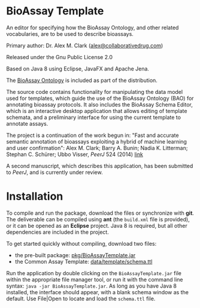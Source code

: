 BioAssay Template 
=================

An editor for specifying how the BioAssay Ontology, and other related vocabularies, are to be used to describe bioassays.

Primary author: Dr. Alex M. Clark (alex@collaborativedrug.com)

Released under the Gnu Public License 2.0

Based on Java 8 using Eclipse, JavaFX and Apache Jena.

The [BioAssay Ontology](http://bioassayontology.org) is included as part of the distribution.

The source code contains functionality for manipulating the data model used for templates, which guide the use of the
BioAssay Ontology (BAO) for annotating bioassay protocols. It also includes the BioAssay Schema Editor, which is an
interactive desktop application that allows editing of template schemata, and a preliminary interface for using the
current template to annotate assays.

The project is a continuation of the work begun in:
"Fast and accurate semantic annotation of bioassays exploiting a hybrid of machine learning and user confirmation":
Alex M. Clark; Barry A. Bunin; Nadia K. Litterman; Stephan C. Schürer; Ubbo Visser, _PeerJ_ 524 (2014) [link](https://peerj.com/articles/524)

A second manuscript, which describes this application, has been submitted to _PeerJ_, and is currently under review.

Installation
============

To compile and run the package, download the files or synchronize with **git**. The deliverable can be compiled using **ant** (the
`build.xml` file is provided), or it can be opened as an **Eclipse** project. Java 8 is required, but all other dependencies are
included in the project.

To get started quickly without compiling, download two files:

  * the pre-built package: [pkg/BioAssayTemplate.jar](https://github.com/cdd/bioassay-template/blob/master/pkg/BioAssayTemplate.jar)
  * the Common Assay Template: [data/template/schema.ttl](https://github.com/cdd/bioassay-template/blob/master/data/template/schema.ttl)
  
Run the application by double clicking on the `BioAssayTemplate.jar` file within the appropriate file manager tool, or run it with the
command line syntax: `java -jar BioAssayTemplate.jar`. As long as you have Java 8 installed, the interface should appear, with a blank 
schema window as the default. Use File|Open to locate and load the `schema.ttl` file.
